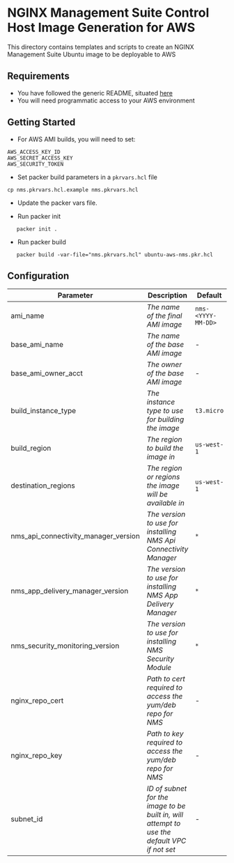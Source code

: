 # NGINX Management Suite Control Host Image Generation for AWS

This directory contains templates and scripts to create an NGINX Management Suite Ubuntu image to be deployable to AWS

## Requirements

- You have followed the generic README, situated [here](../../README.md)
- You will need programmatic access to your AWS environment

## Getting Started

- For AWS AMI builds, you will need to set:

```shell
AWS_ACCESS_KEY_ID
AWS_SECRET_ACCESS_KEY
AWS_SECURITY_TOKEN
```

- Set packer build parameters in a `pkrvars.hcl` file

```shell
cp nms.pkrvars.hcl.example nms.pkrvars.hcl
```

- Update the packer vars file.

- Run packer init

```shell
   packer init .
```

- Run packer build

```shell
   packer build -var-file="nms.pkrvars.hcl" ubuntu-aws-nms.pkr.hcl
```

## Configuration

| Parameter                            | Description                                                                                 | Default                          | Required |
| ------------------------------------ | ------------------------------------------------------------------------------------------- | -------------------------------- | -------- |
| ami_name                             | _The name of the final AMI image_                                                           | `nms-<YYYY-MM-DD>`               | No       |
| base_ami_name                        | _The name of the base AMI image_                                                            | -                                | Yes      |
| base_ami_owner_acct                  | _The owner of the base AMI image_                                                           | -                                | Yes      |
| build_instance_type                  | _The instance type to use for building the image_                                           | `t3.micro`                       | No       |
| build_region                         | _The region to build the image in_                                                          | `us-west-1`                      | No       |
| destination_regions                  | _The region or regions the image will be available in_                                      | `us-west-1`                      | No       |
| nms_api_connectivity_manager_version | _The version to use for installing NMS Api Connectivity Manager_                            | `*`                              | No       |
| nms_app_delivery_manager_version     | _The version to use for installing NMS App Delivery Manager_                                | `*`                              | No       |
| nms_security_monitoring_version      | _The version to use for installing NMS Security Module_                                     | `*`                              | No       |
| nginx_repo_cert                      | _Path to cert required to access the yum/deb repo for NMS_                                  | -                                | Yes      |
| nginx_repo_key                       | _Path to key required to access the yum/deb repo for NMS_                                   | -                                | Yes      |
| subnet_id                            | _ID of subnet for the image to be built in, will attempt to use the default VPC if not set_ | -                                | No       |
